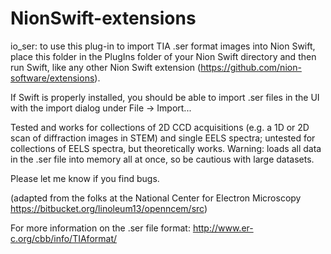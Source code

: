 # NionSwift-extensions

io_ser: to use this plug-in to import TIA .ser format images into Nion Swift, place this folder in the PlugIns folder of your Nion Swift directory and then run Swift, like any other Nion Swift extension (https://github.com/nion-software/extensions).

If Swift is properly installed, you should be able to import .ser files in the UI with the import dialog under File -> Import...

Tested and works for collections of 2D CCD acquisitions (e.g. a 1D or 2D scan of diffraction images in STEM) and single EELS spectra; untested for collections of EELS spectra, but theoretically works. Warning: loads all data in the .ser file into memory all at once, so be cautious with large datasets.

Please let me know if you find bugs.

(adapted from the folks at the National Center for Electron Microscopy https://bitbucket.org/linoleum13/openncem/src)

For more information on the .ser file format: http://www.er-c.org/cbb/info/TIAformat/
